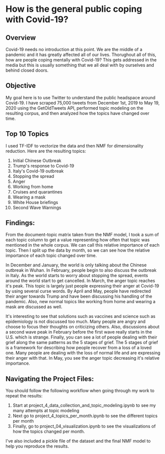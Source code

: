 # How is the general public coping with Covid-19?

## Overview

Covid-19 needs no introduction at this point. We are the middle of a pandemic and it has greatly affected all of our lives. Thorughout all of this, how are people coping mentally with Covid-19? This gets addressed in the media but this is usually something that we all deal with by ourselves and behind closed doors. 


## Objective

My goal here is to use Twitter to understand the public headspace around Covid-19. I have scraped 75,000 tweets from December 1st, 2019 to May 19, 2020 using the GetOldTweets API, performed topic modeling on the resulting corpus, and then analyzed how the topics have changed over time.


## Top 10 Topics

I used TF-IDF to vectorize the data and then NMF for dimensionality reduction. Here are the resulting topics:

1. Initial Chinese Outbreak
1. Trump's response to Covid-19
1. Italy's Covid-19 outbreak
1. Stopping the spread
1. Anger
1. Working from home
1. Cruises and quarantines
1. Wearing a mask
1. White House briefings
1. Second Wave Warnings

## Findings:

From the document-topic matrix taken from the NMF model, I took a sum of each topic column to get a value representing how often that topic was mentioned in the whole corpus. We can call this relative importance of each topic. Then I split up the data by month, so we can see how the relative importance of each topic changed over time.

In December and January, the world is only talking about the Chinese outbreak in Wuhan. In February, people begin to also discuss the outbreak in Italy. As the world starts to worry about stopping the spread, events around the world start to get cancelled. In March, the anger topic reaches it's peak. This topic is largely just people expressing their anger at Covid-19 by using several curse words. By April and May, people have redirected their anger towards Trump and have been discussing his handling of the pandemic. Also, new normal topics like working from home and wearing a mask are discussed as well. 

It's interesting to see that solutions such as vaccines and science such as epidemiology is not discussed too much. Many people are angry and choose to focus their thoughts on criticizing others. Also, discussions about a second wave peak in February before the first wave really starts in the U.S. which is strange. Finally, you can see a lot of people dealing with their grief along the same patterns as the 5 stages of grief. The 5 stages of grief is a framework for describing how people recover from a loss of a loved one. Many people are dealing with the loss of normal life and are expressing their anger with that. In May, you see the anger topic decreasing it's relative importance. 


## Navigating the Project Files:

You should follow the following workflow when going through my work to repeat the results: 
1. Start at project_4_data_collection_and_topic_modeling.ipynb to see my many attempts at topic modeling 
1. Next go to project_4_topics_per_month.ipynb to see the different topics per month
1. Finally, go to project_04_visualization.ipynb to see the visualizations of how the topics changed per month.

I've also included a pickle file of the dataset and the final NMF model to help you reproduce the results.

